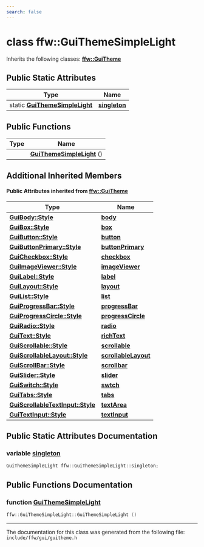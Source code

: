 ```yaml
---
search: false
---
```


# class ffw::GuiThemeSimpleLight



Inherits the following classes: **[ffw::GuiTheme](classffw_1_1_gui_theme.md)**

## Public Static Attributes

|Type|Name|
|-----|-----|
|static **[GuiThemeSimpleLight](classffw_1_1_gui_theme_simple_light.md)**|[**singleton**](classffw_1_1_gui_theme_simple_light.md#1a2c9dae463fe67d014cfe73ff84957520)|


## Public Functions

|Type|Name|
|-----|-----|
||[**GuiThemeSimpleLight**](classffw_1_1_gui_theme_simple_light.md#1a7d34a57074292cfc4eea6ea45cef7098) () |


## Additional Inherited Members

#### Public Attributes inherited from [ffw::GuiTheme](classffw_1_1_gui_theme.md)

|Type|Name|
|-----|-----|
|**[GuiBody::Style](structffw_1_1_gui_body_1_1_style.md)**|[**body**](classffw_1_1_gui_theme.md#1a8af6e846c55d8599f1b2feaf98ee7dcf)|
|**[GuiBox::Style](structffw_1_1_gui_box_1_1_style.md)**|[**box**](classffw_1_1_gui_theme.md#1afa86cde420613795b003299b6bb8dd1a)|
|**[GuiButton::Style](structffw_1_1_gui_button_1_1_style.md)**|[**button**](classffw_1_1_gui_theme.md#1a8e6852f9b9e52091e8c2927531347bbc)|
|**[GuiButtonPrimary::Style](structffw_1_1_gui_button_primary_1_1_style.md)**|[**buttonPrimary**](classffw_1_1_gui_theme.md#1a9c518ff7580c9cfcf28aef3f04d061a3)|
|**[GuiCheckbox::Style](structffw_1_1_gui_checkbox_1_1_style.md)**|[**checkbox**](classffw_1_1_gui_theme.md#1ae1ff5209ab4635fb7ef7dd69c4d147bf)|
|**[GuiImageViewer::Style](structffw_1_1_gui_image_viewer_1_1_style.md)**|[**imageViewer**](classffw_1_1_gui_theme.md#1ac28031566e47c3f3927c76c306ec86f2)|
|**[GuiLabel::Style](structffw_1_1_gui_label_1_1_style.md)**|[**label**](classffw_1_1_gui_theme.md#1a451832c3f5d47a3e93bc8d9d62f55745)|
|**[GuiLayout::Style](structffw_1_1_gui_layout_1_1_style.md)**|[**layout**](classffw_1_1_gui_theme.md#1a224b019166dcc0894a9ad54d35a1ea77)|
|**[GuiList::Style](structffw_1_1_gui_list_1_1_style.md)**|[**list**](classffw_1_1_gui_theme.md#1a5aea529079f88427da2a7fd80fba67fb)|
|**[GuiProgressBar::Style](structffw_1_1_gui_progress_bar_1_1_style.md)**|[**progressBar**](classffw_1_1_gui_theme.md#1a31e47662bb9782915cce3be1afbdb2f3)|
|**[GuiProgressCircle::Style](structffw_1_1_gui_progress_circle_1_1_style.md)**|[**progressCircle**](classffw_1_1_gui_theme.md#1aefa6d59ff58ee207c78d1aee585f37c9)|
|**[GuiRadio::Style](structffw_1_1_gui_radio_1_1_style.md)**|[**radio**](classffw_1_1_gui_theme.md#1a5fc7b89df16344fd4219a01e477e4bf5)|
|**[GuiText::Style](structffw_1_1_gui_text_1_1_style.md)**|[**richText**](classffw_1_1_gui_theme.md#1a78431a1814596a422d639471d1c5fecd)|
|**[GuiScrollable::Style](structffw_1_1_gui_scrollable_1_1_style.md)**|[**scrollable**](classffw_1_1_gui_theme.md#1a533b58c52bb941c597d6bbc89bec1891)|
|**[GuiScrollableLayout::Style](structffw_1_1_gui_scrollable_layout_1_1_style.md)**|[**scrollableLayout**](classffw_1_1_gui_theme.md#1a2e76b2f33ba8712141000f55a3d8bd68)|
|**[GuiScrollBar::Style](structffw_1_1_gui_scroll_bar_1_1_style.md)**|[**scrollbar**](classffw_1_1_gui_theme.md#1af7126c096aa91a9e075fa922e02ad1ae)|
|**[GuiSlider::Style](structffw_1_1_gui_slider_1_1_style.md)**|[**slider**](classffw_1_1_gui_theme.md#1a4f8368f7438b0458383d167bfb4aa9e1)|
|**[GuiSwitch::Style](structffw_1_1_gui_switch_1_1_style.md)**|[**swtch**](classffw_1_1_gui_theme.md#1a02ee079b20f93e40b963bc7562d38679)|
|**[GuiTabs::Style](structffw_1_1_gui_tabs_1_1_style.md)**|[**tabs**](classffw_1_1_gui_theme.md#1aacb2909f844834c782e9a58508eaca7a)|
|**[GuiScrollableTextInput::Style](structffw_1_1_gui_scrollable_text_input_1_1_style.md)**|[**textArea**](classffw_1_1_gui_theme.md#1a03166527d2a7173ad7cda13e7572b9a4)|
|**[GuiTextInput::Style](structffw_1_1_gui_text_input_1_1_style.md)**|[**textInput**](classffw_1_1_gui_theme.md#1a2c0c7215b8a72137b0a40b2f8883caf4)|


## Public Static Attributes Documentation

### variable <a id="1a2c9dae463fe67d014cfe73ff84957520" href="#1a2c9dae463fe67d014cfe73ff84957520">singleton</a>

```cpp
GuiThemeSimpleLight ffw::GuiThemeSimpleLight::singleton;
```



## Public Functions Documentation

### function <a id="1a7d34a57074292cfc4eea6ea45cef7098" href="#1a7d34a57074292cfc4eea6ea45cef7098">GuiThemeSimpleLight</a>

```cpp
ffw::GuiThemeSimpleLight::GuiThemeSimpleLight ()
```





----------------------------------------
The documentation for this class was generated from the following file: `include/ffw/gui/guitheme.h`
